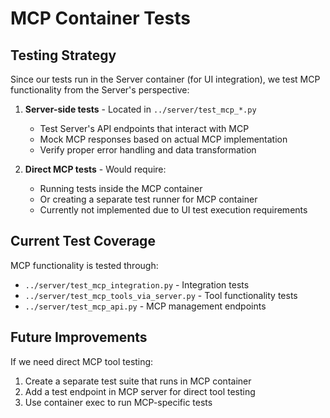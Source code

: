 # MCP Container Tests

## Testing Strategy

Since our tests run in the Server container (for UI integration), we test MCP functionality from the Server's perspective:

1. **Server-side tests** - Located in `../server/test_mcp_*.py`
   - Test Server's API endpoints that interact with MCP
   - Mock MCP responses based on actual MCP implementation
   - Verify proper error handling and data transformation

2. **Direct MCP tests** - Would require:
   - Running tests inside the MCP container
   - Or creating a separate test runner for MCP container
   - Currently not implemented due to UI test execution requirements

## Current Test Coverage

MCP functionality is tested through:
- `../server/test_mcp_integration.py` - Integration tests
- `../server/test_mcp_tools_via_server.py` - Tool functionality tests
- `../server/test_mcp_api.py` - MCP management endpoints

## Future Improvements

If we need direct MCP tool testing:
1. Create a separate test suite that runs in MCP container
2. Add a test endpoint in MCP server for direct tool testing
3. Use container exec to run MCP-specific tests